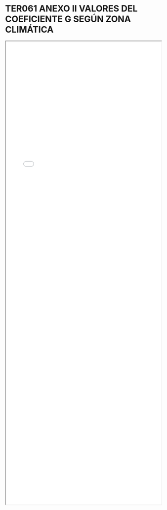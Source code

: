 
# TER061 ANEXO II VALORES DEL COEFICIENTE G SEGÚN ZONA CLIMÁTICA

<iframe src="../TER061 ANEXO II VALORES DEL COEFICIENTE G SEGÚN ZONA CLIMÁTICA.pdf" width="100%" height="1500px"></iframe>

